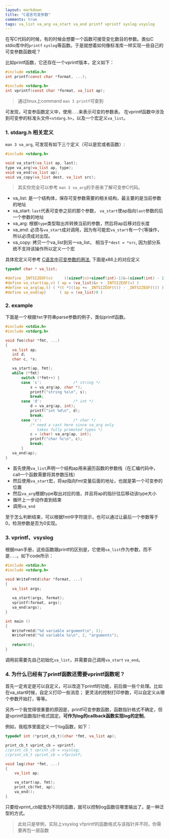 ```yaml
---
layout: markdown	
title: "C语言可变参数"
comments: true
tags: va_list va_arg va_start va_end printf vprintf syslog vsyslog
---
```


在写C代码的时候，有的时候会想要一个函数可接受变化数目的参数。类似C stdio库中的`printf` `syslog`等函数。于是就想着如何像标准库一样实现一些自己的可变参数函数呢？

比如printf函数，它还存在一个vprintf版本，定义如下：
```c
#include <stdio.h>
int printf(const char *format, ...);

#include <stdarg.h>
int vprintf(const char *format, va_list ap);
```

>通过linux上command `man 3 printf`可查到

可发现，可变参函数定义中，使用`...`来表示可变的参数表。 在vprintf函数中涉及到可变参的标准头文件`<stdarg.h>`，以及一个宏定义`va_list`。


### 1. stdarg.h 相关定义

`man 3 va_arg`, 可发现有如下三个定义（可以是宏或者函数）:
```c
#include <stdarg.h>

void va_start(va_list ap, last);
type va_arg(va_list ap, type);
void va_end(va_list ap);
void va_copy(va_list dest, va_list src);
```
> 其实你完全可以参考 `man 3 va_arg`的手册来了解可变参C代码。

- va_list: 是一个结构体，保存可变参数需要的相关结构，最主要的是当前参数的地址
- va_start: `last`代表可变参之前的那个参数， `va_start`使ap指向`last`参数的后一个参数的地址
- va_arg: 根据`type`类型取出并转换当前的参数，然后将ap后移对应长度
- va_end:  必须与`va_start`成对调用，因为有可能宏`va_start`有一个`{`等操作，所以必须成对出现。
- va_copy: 拷贝一个va_list到另一va_list， 相当于`*dest = *src`, 因为部分系统不支持该操作所以定义一个宏

具体宏定义可参考 [C语言中可变参数的用法][csdn-stdarg], 下面是x86上的对应定义
```c
typedef char * va_list; 

#define _INTSIZEOF(n)     ((sizeof(n)+sizeof(int)-1)&~(sizeof(int) - 1) )
#define va_start(ap,v) ( ap = (va_list)&v + _INTSIZEOF(v) )             //第一个可选参数地址
#define va_arg(ap,t) ( *(t *)((ap += _INTSIZEOF(t)) - _INTSIZEOF(t)) ) //下一个参数地址
#define va_end(ap)      ( ap = (va_list)0 )                              // 将指针置为无效
```

### 2. example

下面是一个根据`fmt`字符串parse参数的例子，类似printf函数。

```c
#include <stdio.h>
#include <stdarg.h>

void foo(char *fmt, ...)
{
   va_list ap;
   int d;
   char c, *s;

   va_start(ap, fmt);
   while (*fmt)
       switch (*fmt++) {
       case 's':              /* string */
           s = va_arg(ap, char *);
           printf("string %s\n", s);
           break;
       case 'd':              /* int */
           d = va_arg(ap, int);
           printf("int %d\n", d);
           break;
       case 'c':              /* char */
           /* need a cast here since va_arg only
              takes fully promoted types */
           c = (char) va_arg(ap, int);
           printf("char %c\n", c);
           break;
       }
   va_end(ap);
}
```

- 首先使用`va_list`声明一个结构ap用来遍历函数的参数栈（在汇编代码中，call一个函数需要将其参数压栈）
- 然后使用`va_start`宏，将ap指向fmt变量后面的地址，也就是第一个可变参的位置
- 然后`va_arg`根据type取出对应的值，并且将ap的指针往后移动该type大小
- 循环上一步动作直到结束
- 调用`va_end`

至于怎么判断结束，可以根据fmt中字符提示，也可以通过让最后一个参数等于0，检测参数是否为0实现。

### 3. vprintf、vsyslog

根据man手册，这些函数跟printf的区别是，它使用`va_list`作为参数，而不是`...`。如下code所示：
```c
#include <stdio.h>
#include <stdarg.h>

void WriteFrmtd(char *format, ...)
{
   va_list args;
   
   va_start(args, format);
   vprintf(format, args);
   va_end(args);
}

int main ()
{
   WriteFrmtd("%d variable argument\n", 1);
   WriteFrmtd("%d variable %s\n", 2, "arguments");
   
   return(0);
}
```

调用前需要先自己初始化`va_list`，并需要自己调用`va_start` `va_end`。


### 4. 为什么已经有了printf函数还需要vprintf函数呢？

首先一定肯定是可以自定义，可以改造下printf的功能，前后做一些个处理。比如在va_start时候，自定义打印一些消息； 更灵活的控制打印参数，可以自定义从哪个参数开始打，等等。

另外一个我觉得很重要的原因是，printf可变参数函数，函数指针格式不确定，但是vprintf函数指针格式固定。__可作为log的callback函数实现log的定制__。

例如，我程序里面定义一个log函数，如下：
```c
typedef int (*print_cb_t)(char *fmt, va_list ap);

print_cb_t vprint_cb = vprintf;
//print_cb_t vprint_cb = vsyslog;
//print_cb_t vprint_cb = vfprintf;

void log(char *fmt, ...)
{
	va_list ap;

	va_start(ap, fmt);
	print_cb(fmt, ap);
	va_end();
}
```

只要给vprint_cb赋值为不同的函数，就可以控制log函数往哪里输出了。是一种泛型的方式。
> 此处只是举例，实际上vsyslog vfprintf的函数格式与该指针并不同，你需要再包一层函数

[csdn-stdarg]: https://blog.csdn.net/edonlii/article/details/8497704